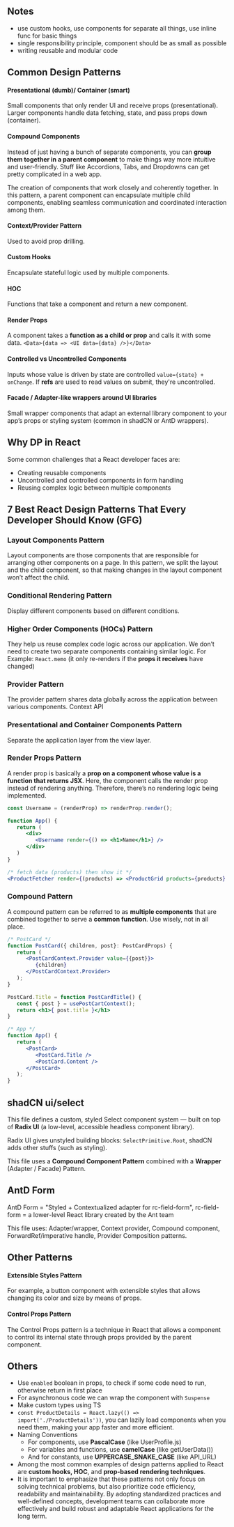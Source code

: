 ## Notes
- use custom hooks, use components for separate all things, use inline func for basic things
- single responsibility principle, component should be as small as possible
- writing reusable and modular code

## Common Design Patterns

#### Presentational (dumb)/ Container (smart)
Small components that only render UI and receive props (presentational). Larger components handle data fetching, state, and pass props down (container).

#### Compound Components
Instead of just having a bunch of separate components, you can **group them together in a parent component** to make things way more intuitive and user-friendly. Stuff like Accordions, Tabs, and Dropdowns can get pretty complicated in a web app.

 The creation of components that work closely and coherently together. In this pattern, a parent component can encapsulate multiple child components, enabling seamless communication and coordinated interaction among them.

#### Context/Provider Pattern
Used to avoid prop drilling.

#### Custom Hooks
Encapsulate stateful logic used by multiple components.

#### HOC
Functions that take a component and return a new component.

#### Render Props
A component takes a **function as a child or prop** and calls it with some data. `<Data>{data => <UI data={data} />}</Data>`

#### Controlled vs Uncontrolled Components
Inputs whose value is driven by state are controlled `value={state} + onChange`. If **refs** are used to read values on submit, they're uncontrolled.

#### Facade / Adapter-like wrappers around UI libraries
Small wrapper components that adapt an external library component to your app’s props or styling system (common in shadCN or AntD wrappers).

## Why DP in React
Some common challenges that a React developer faces are:
- Creating reusable components
- Uncontrolled and controlled components in form handling
- Reusing complex logic between multiple components

## 7 Best React Design Patterns That Every Developer Should Know (GFG)
### Layout Components Pattern
Layout components are those components that are responsible for arranging other components on a page. In this pattern, we split the layout and the child component, so that making changes in the layout component won’t affect the child.

### Conditional Rendering Pattern
Display different components based on different conditions.

### Higher Order Components (HOCs) Pattern
They help us reuse complex code logic across our application. We don’t need to create two separate components containing similar logic. For Example: `React.memo` (it only re-renders if the **props it receives** have changed)

### Provider Pattern
The provider pattern shares data globally across the application between various components. Context API

### Presentational and Container Components Pattern
Separate the application layer from the view layer.

### Render Props Pattern
A render prop is basically a **prop on a component whose value is a function that returns JSX**. Here, the component calls the render prop instead of rendering anything. Therefore, there’s no rendering logic being implemented.

```jsx
const Username = (renderProp) => renderProp.render();

function App() {
   return (
      <div>
         <Username render={() => <h1>Name</h1>} />
      </div>
   )
}
```

```jsx
/* fetch data (products) then show it */
<ProductFetcher render={(products) => <ProductGrid products={products} />} />
```

### Compound Pattern
A compound pattern can be referred to as **multiple components** that are combined together to serve a **common function**. Use wisely, not in all place.
```jsx
/* PostCard */
function PostCard({ children, post}: PostCardProps) {
   return (
      <PostCardContext.Provider value={{post}}>
         {children}
      </PostCardContext.Provider>
   );
}

PostCard.Title = function PostCardTitle() {
   const { post } = usePostCartContext();
   return <h1>{ post.title }</h1>
}
```

```jsx
/* App */
function App() {
   return (
      <PostCard>
         <PostCard.Title />
         <PostCard.Content />
      </PostCard>
   );
}
```

## shadCN ui/select
This file defines a custom, styled Select component system — built on top of **Radix UI** (a low-level, accessible headless component library).

Radix UI gives unstyled building blocks: `SelectPrimitive.Root`, shadCN adds other stuffs (such as styling).

This file uses a **Compound Component Pattern** combined with a **Wrapper** (Adapter / Facade) Pattern.

## AntD Form
AntD Form = "Styled + Contextualized adapter for rc-field-form", rc-field-form = a lower-level React library created by the Ant team

This file uses: Adapter/wrapper, Context provider, Compound component, ForwardRef/imperative handle, Provider Composition patterns.

## Other Patterns
#### Extensible Styles Pattern
For example, a button component with extensible styles that allows changing its color and size by means of props.
#### Control Props Pattern
The Control Props pattern is a technique in React that allows a component to control its internal state through props provided by the parent component.

## Others
- Use `enabled` boolean in props, to check if some code need to run, otherwise return in first place
- For asynchronous code we can wrap the component with `Suspense`
- Make custom types using TS
- `const ProductDetails = React.lazy(() => import('./ProductDetails'))`, you can lazily load components when you need them, making your app faster and more efficient.
- Naming Conventions
   - For components, use **PascalCase** (like UserProfile.js)
   - For variables and functions, use **camelCase** (like getUserData())
   - And for constants, use **UPPERCASE_SNAKE_CASE** (like API_URL)
- Among the most common examples of design patterns applied to React are **custom hooks, HOC**, and **prop-based rendering techniques**.
- It is important to emphasize that these patterns not only focus on solving technical problems, but also prioritize code efficiency, readability and maintainability. By adopting standardized practices and well-defined concepts, development teams can collaborate more effectively and build robust and adaptable React applications for the long term.
